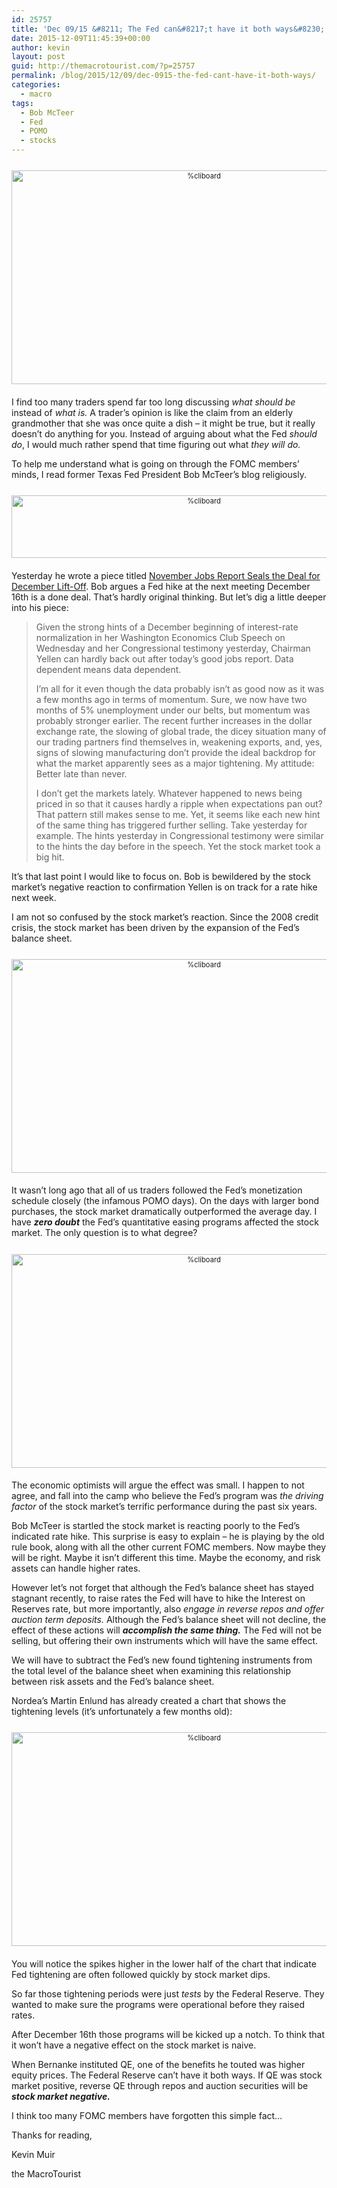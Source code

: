 ```yaml
---
id: 25757
title: 'Dec 09/15 &#8211; The Fed can&#8217;t have it both ways&#8230;'
date: 2015-12-09T11:45:39+00:00
author: kevin
layout: post
guid: http://themacrotourist.com/?p=25757
permalink: /blog/2015/12/09/dec-0915-the-fed-cant-have-it-both-ways/
categories:
  - macro
tags:
  - Bob McTeer
  - Fed
  - POMO
  - stocks
---
```

<div style="width: image width px; font-size: 80%; text-align: center;">
  <a href="http://themacrotourist.com/pictures/Hobbit2Dec0915.png"><img class="size-full wp-image-14271" style="padding-top: 1.0em;padding-bottom: 0.5em;" alt="%cliboard" src="http://themacrotourist.com/pictures/Hobbit2Dec0915.png" width="600" height="342" /></a>
</div>

I find too many traders spend far too long discussing _what should be_ instead of _what is._ A trader&#8217;s opinion is like the claim from an elderly grandmother that she was once quite a dish &#8211; it might be true, but it really doesn&#8217;t do anything for you. Instead of arguing about what the Fed _should do_, I would much rather spend that time figuring out what _they will do._ 

To help me understand what is going on through the FOMC members&#8217; minds, I read former Texas Fed President Bob McTeer&#8217;s blog religiously. 

<div style="width: image width px; font-size: 80%; text-align: center;">
  <a href="http://economyblog.ncpa.org/"><img class="size-full wp-image-14271" style="padding-top: 1.0em;padding-bottom: 0.5em;" alt="%cliboard" src="http://themacrotourist.com/pictures/McTeerDec0915.png" width="600" height="100" /></a>
</div>

Yesterday he wrote a piece titled [November Jobs Report Seals the Deal for December Lift-Off](http://economyblog.ncpa.org/november-jobs-report-seals-the-deal-for-december-lift-off/). Bob argues a Fed hike at the next meeting December 16th is a done deal. That&#8217;s hardly original thinking. But let&#8217;s dig a little deeper into his piece:

> Given the strong hints of a December beginning of interest-rate normalization in her Washington Economics Club Speech on Wednesday and her Congressional testimony yesterday, Chairman Yellen can hardly back out after today’s good jobs report. Data dependent means data dependent.
> 
> I’m all for it even though the data probably isn’t as good now as it was a few months ago in terms of momentum. Sure, we now have two months of 5% unemployment under our belts, but momentum was probably stronger earlier. The recent further increases in the dollar exchange rate, the slowing of global trade, the dicey situation many of our trading partners find themselves in, weakening exports, and, yes, signs of slowing manufacturing don’t provide the ideal backdrop for what the market apparently sees as a major tightening. My attitude: Better late than never.
> 
> I don’t get the markets lately. Whatever happened to news being priced in so that it causes hardly a ripple when expectations pan out? That pattern still makes sense to me. Yet, it seems like each new hint of the same thing has triggered further selling. Take yesterday for example. The hints yesterday in Congressional testimony were similar to the hints the day before in the speech. Yet the stock market took a big hit.

It&#8217;s that last point I would like to focus on. Bob is bewildered by the stock market&#8217;s negative reaction to confirmation Yellen is on track for a rate hike next week.

I am not so confused by the stock market&#8217;s reaction. Since the 2008 credit crisis, the stock market has been driven by the expansion of the Fed&#8217;s balance sheet.

<div style="width: image width px; font-size: 80%; text-align: center;">
  <a href="http://themacrotourist.com/pictures/SPXBSDec0915.png"><img class="size-full wp-image-14271" style="padding-top: 1.0em;padding-bottom: 0.5em;" alt="%cliboard" src="http://themacrotourist.com/pictures/SPXBSDec0915.png" width="600" height="342" /></a>
</div>

It wasn&#8217;t long ago that all of us traders followed the Fed&#8217;s monetization schedule closely (the infamous POMO days). On the days with larger bond purchases, the stock market dramatically outperformed the average day. I have **_zero doubt_** the Fed&#8217;s quantitative easing programs affected the stock market. The only question is to what degree?

<div style="width: image width px; font-size: 80%; text-align: center;">
  <a href="http://themacrotourist.com/pictures/QEDec0915.png"><img class="size-full wp-image-14271" style="padding-top: 1.0em;padding-bottom: 0.5em;" alt="%cliboard" src="http://themacrotourist.com/pictures/QEDec0915.png" width="600" height="342" /></a>
</div>

The economic optimists will argue the effect was small. I happen to not agree, and fall into the camp who believe the Fed&#8217;s program was _the driving factor_ of the stock market&#8217;s terrific performance during the past six years.

Bob McTeer is startled the stock market is reacting poorly to the Fed&#8217;s indicated rate hike. This surprise is easy to explain &#8211; he is playing by the old rule book, along with all the other current FOMC members. Now maybe they will be right. Maybe it isn&#8217;t different this time. Maybe the economy, and risk assets can handle higher rates.

However let&#8217;s not forget that although the Fed&#8217;s balance sheet has stayed stagnant recently, to raise rates the Fed will have to hike the Interest on Reserves rate, but more importantly, also _engage in reverse repos and offer auction term deposits._ Although the Fed&#8217;s balance sheet will not decline, the effect of these actions will **_accomplish the same thing._** The Fed will not be selling, but offering their own instruments which will have the same effect.

We will have to subtract the Fed&#8217;s new found tightening instruments from the total level of the balance sheet when examining this relationship between risk assets and the Fed&#8217;s balance sheet.

Nordea&#8217;s Martin Enlund has already created a chart that shows the tightening levels (it&#8217;s unfortunately a few months old):

<div style="width: image width px; font-size: 80%; text-align: center;">
  <a href="http://themacrotourist.com/pictures/EnlundDec0915.png"><img class="size-full wp-image-14271" style="padding-top: 1.0em;padding-bottom: 0.5em;" alt="%cliboard" src="http://themacrotourist.com/pictures/EnlundDec0915.png" width="600" height="342" /></a>
</div>

You will notice the spikes higher in the lower half of the chart that indicate Fed tightening are often followed quickly by stock market dips.

So far those tightening periods were just _tests_ by the Federal Reserve. They wanted to make sure the programs were operational before they raised rates.

After December 16th those programs will be kicked up a notch. To think that it won&#8217;t have a negative effect on the stock market is naive. 

When Bernanke instituted QE, one of the benefits he touted was higher equity prices. The Federal Reserve can&#8217;t have it both ways. If QE was stock market positive, reverse QE through repos and auction securities will be **_stock market negative._**

I think too many FOMC members have forgotten this simple fact&#8230;

Thanks for reading,
  
Kevin Muir
  
the MacroTourist